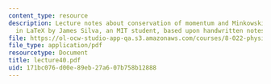 ```yaml
---
content_type: resource
description: Lecture notes about conservation of momentum and Minkowski force. Prepared
  in LaTeX by James Silva, an MIT student, based upon handwritten notes.
file: https://ol-ocw-studio-app-qa.s3.amazonaws.com/courses/8-022-physics-ii-electricity-and-magnetism-fall-2006/171bc076d00e89eb27a607b758b12888_lecture40.pdf
file_type: application/pdf
resourcetype: Document
title: lecture40.pdf
uid: 171bc076-d00e-89eb-27a6-07b758b12888
---
```

